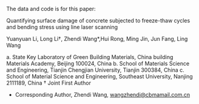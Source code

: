 The data and code is for this paper:

Quantifying surface damage of concrete subjected to freeze-thaw cycles and bending stress using line laser scanning 

Yuanyuan Li, Long Li†, Zhendi Wang*,Hui Rong, Ming Jin, Jun Fang, Ling Wang

a. State Key Laboratory of Green Building Materials, China building Materials Academy, Beijing 100024, China
b. School of Materials Science and Engineering, Tianjin Chengjian University, Tianjin 300384, China
c. School of Material Science and Engineering, Southeast University, Nanjing 2111189, China
† Joint First Author
* Corresponding Author, Zhendi Wang, wangzhendi@cbmamail.com.cn 
